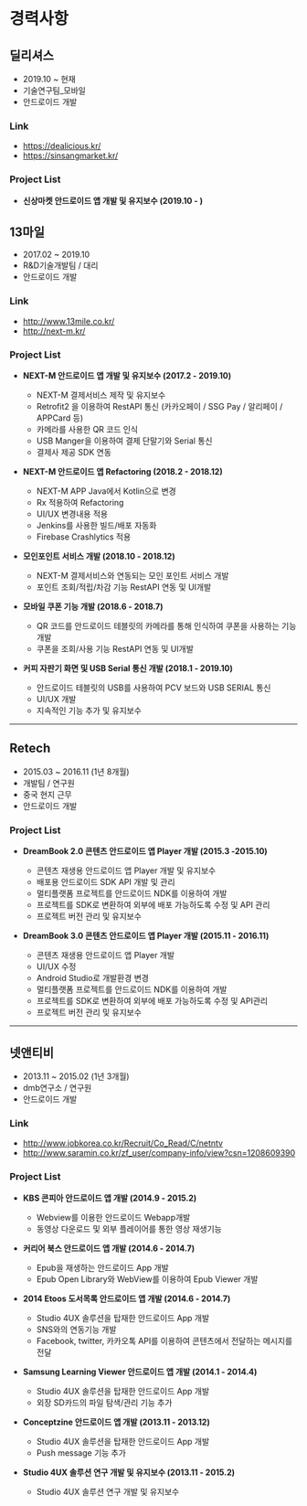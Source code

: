 # 경력사항

## 딜리셔스
- 2019.10 ~ 현재
- 기술연구팀_모바일
- 안드로이드 개발

### Link
- https://dealicious.kr/
- https://sinsangmarket.kr/

### Project List
- __신상마켓 안드로이드 앱 개발 및 유지보수 (2019.10 - )__

## 13마일
- 2017.02 ~ 2019.10
- R&D기술개발팀 / 대리
- 안드로이드 개발

### Link
- http://www.13mile.co.kr/
- http://next-m.kr/

### Project List
- __NEXT-M 안드로이드 앱 개발 및 유지보수 (2017.2 - 2019.10)__
    + NEXT-M 결제서비스 제작 및 유지보수
    + Retrofit2 을 이용하여 RestAPI 통신 (카카오페이 / SSG Pay / 알리페이 / APPCard 등)
    + 카메라를 사용한 QR 코드 인식
    + USB Manger을 이용하여 결제 단말기와 Serial 통신
    + 결제사 제공 SDK 연동

- __NEXT-M 안드로이드 앱 Refactoring (2018.2 - 2018.12)__
    + NEXT-M APP Java에서 Kotlin으로 변경
    + Rx 적용하여 Refactoring
    + UI/UX 변경내용 적용
    + Jenkins를 사용한 빌드/배포 자동화
    + Firebase Crashlytics 적용

- __모인포인트 서비스 개발 (2018.10 - 2018.12)__
    + NEXT-M 결제서비스와 연동되는 모인 포인트 서비스 개발 
    + 포인트 조회/적립/차감 기능 RestAPI 연동 및 UI개발
    
- __모바일 쿠폰 기능 개발 (2018.6 - 2018.7)__
    + QR 코드를 안드로이드 테블릿의 카메라를 통해 인식하여 쿠폰을 사용하는 기능 개발
    + 쿠폰을 조회/사용 기능 RestAPI 연동 및 UI개발

- __커피 자판기 화면 및 USB Serial 통신 개발 (2018.1 - 2019.10)__
    + 안드로이드 테블릿의 USB를 사용하여 PCV 보드와 USB SERIAL 통신
    + UI/UX 개발
    + 지속적인 기능 추가 및 유지보수
    
-----
## Retech
- 2015.03 ~ 2016.11 (1년 8개월)
- 개발팀 / 연구원
- 중국 현지 근무
- 안드로이드 개발

### Project List
- __DreamBook 2.0 콘텐츠 안드로이드 앱 Player 개발 (2015.3 -2015.10)__
    + 콘텐츠 재생용 안드로이드 앱 Player 개발 및 유지보수
    + 배포용 안드로이드 SDK API 개발 및 관리
    + 멀티플랫폼 프로젝트를 안드로이드 NDK를 이용하여 개발
    + 프로젝트를 SDK로 변환하여 외부에 배포 가능하도록 수정 및 API 관리
    + 프로젝트 버전 관리 및 유지보수
    
- __DreamBook 3.0 콘텐츠 안드로이드 앱 Player 개발 (2015.11 - 2016.11)__
    + 콘텐츠 재생용 안드로이드 앱 Player 개발
    + UI/UX 수정
    + Android Studio로 개발환경 변경
    + 멀티플랫폼 프로젝트를 안드로이드 NDK를 이용하여 개발
    + 프로젝트를 SDK로 변환하여 외부에 배포 가능하도록 수정 및 API관리 
    + 프로젝트 버전 관리 및 유지보수
-----    
## 넷앤티비
- 2013.11 ~ 2015.02 (1년 3개월)
- dmb연구소 / 연구원
- 안드로이드 개발

### Link
- http://www.jobkorea.co.kr/Recruit/Co_Read/C/netntv
- http://www.saramin.co.kr/zf_user/company-info/view?csn=1208609390

### Project List
- __KBS 콘피아 안드로이드 앱 개발 (2014.9 - 2015.2)__
    + Webview를 이용한 안드로이드 Webapp개발
    + 동영상 다운로드 및 외부 플레이어를 통한 영상 재생기능
    
- __커리어 북스 안드로이드 앱 개발 (2014.6 - 2014.7)__
    + Epub을 재생하는 안드로이드 App 개발
    + Epub Open Library와 WebView를 이용하여 Epub Viewer 개발
    
- __2014 Etoos 도서목록 안드로이드 앱 개발 (2014.6 - 2014.7)__
    + Studio 4UX 솔루션을 탑재한 안드로이드 App 개발
    + SNS와의 연동기능 개발
    + Facebook, twitter, 카카오톡 API를 이용하여 콘텐츠에서 전달하는 메시지를 전달
    
- __Samsung Learning Viewer 안드로이드 앱 개발 (2014.1 - 2014.4)__
    + Studio 4UX 솔루션을 탑재한 안드로이드 App 개발 
    + 외장 SD카드의 파일 탐색/관리 기능 추가
    
- __Conceptzine 안드로이드 앱 개발 (2013.11 - 2013.12)__
    + Studio 4UX 솔루션을 탑재한 안드로이드 App 개발
    + Push message 기능 추가
    
- __Studio 4UX 솔루션 연구 개발 및 유지보수 (2013.11 - 2015.2)__
    + Studio 4UX 솔루션 연구 개발 및 유지보수

